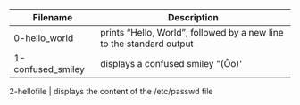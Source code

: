 | Filename | Description |
| --- | --- |
| 0-hello_world | prints “Hello, World”, followed by a new line to the standard output
1-confused_smiley |  displays a confused smiley "(Ôo)'

2-hellofile | displays the content of the /etc/passwd file
